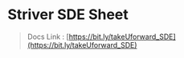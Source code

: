 # Striver SDE Sheet

> Docs Link : [https://bit.ly/takeUforward_SDE](https://bit.ly/takeUforward_SDE)
